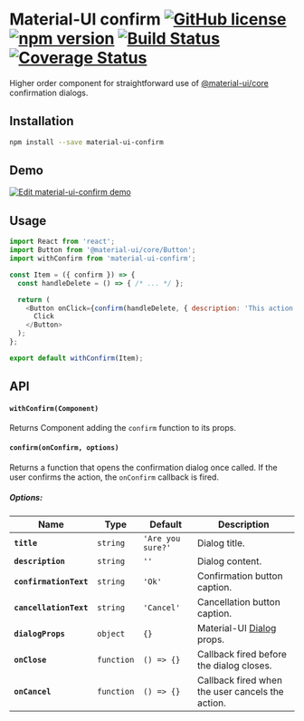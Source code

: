 # Material-UI confirm [![GitHub license](https://img.shields.io/badge/license-MIT-blue.svg)](https://github.com/jonatanklosko/material-ui-confirm/blob/master/LICENSE) [![npm version](https://img.shields.io/npm/v/material-ui-confirm.svg)](https://www.npmjs.com/package/material-ui-confirm) [![Build Status](https://travis-ci.org/jonatanklosko/material-ui-confirm.svg?branch=master)](https://travis-ci.org/jonatanklosko/material-ui-confirm) [![Coverage Status](https://coveralls.io/repos/github/jonatanklosko/material-ui-confirm/badge.svg?branch=master)](https://coveralls.io/github/jonatanklosko/material-ui-confirm?branch=master)

Higher order component for straightforward use of [@material-ui/core](https://material-ui.com/) confirmation dialogs.

## Installation

```sh
npm install --save material-ui-confirm
```

## Demo

[![Edit material-ui-confirm demo](https://codesandbox.io/static/img/play-codesandbox.svg)](https://codesandbox.io/s/materialuiconfirm-demo-hzzdr?fontsize=14)

## Usage

```js
import React from 'react';
import Button from '@material-ui/core/Button';
import withConfirm from 'material-ui-confirm';

const Item = ({ confirm }) => {
  const handleDelete = () => { /* ... */ };

  return (
    <Button onClick={confirm(handleDelete, { description: 'This action is permanent!' })}>
      Click
    </Button>
  );
};

export default withConfirm(Item);
```

## API

#### `withConfirm(Component)`
Returns Component adding the `confirm` function to its props.

#### `confirm(onConfirm, options)`
Returns a function that opens the confirmation dialog once called.
If the user confirms the action, the `onConfirm` callback is fired.

##### Options:

| Name | Type | Default | Description |
| ---- | ---- | ------- | ----------- |
| **`title`** | `string` | `'Are you sure?'` | Dialog title. |
| **`description`** | `string` | `''` | Dialog content. |
| **`confirmationText`** | `string` | `'Ok'` | Confirmation button caption. |
| **`cancellationText`** | `string` | `'Cancel'` | Cancellation button caption. |
| **`dialogProps`** | `object` | `{}` | Material-UI [Dialog](https://material-ui.com/api/dialog/#props) props. |
| **`onClose`** | `function` | `() => {}` | Callback fired before the dialog closes. |
| **`onCancel`** | `function` | `() => {}` | Callback fired when the user cancels the action. |
